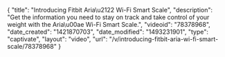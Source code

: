 {
    "title": "Introducing Fitbit Aria\u2122 Wi-Fi Smart Scale",
    "description": "Get the information you need to stay on track and take control of your weight with the Aria\u00ae Wi-Fi Smart Scale.",
    "videoid": "78378968",
    "date_created": "1421870703",
    "date_modified": "1493231901",
    "type": "captivate",
    "layout": "video",
    "url": "\/v\/introducing-fitbit-aria-wi-fi-smart-scale\/78378968"
}